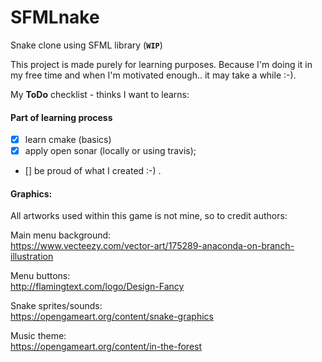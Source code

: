 # SFMLnake
Snake clone using SFML library (**`WIP`**)

This project is made purely for learning purposes. 
Because I'm doing it in my free time and when I'm motivated enough.. it may take a while :-).

My **ToDo** checklist - thinks I want to learns:

#### Part of learning process
- [X] learn cmake (basics)
- [X] apply open sonar (locally or using travis);	
- [] be proud of what I created :-)		.

#### Graphics:
All artworks used within this game is not mine, so to credit authors:

Main menu background:  
https://www.vecteezy.com/vector-art/175289-anaconda-on-branch-illustration

Menu buttons:  
http://flamingtext.com/logo/Design-Fancy

Snake sprites/sounds:  
https://opengameart.org/content/snake-graphics

Music theme:  
https://opengameart.org/content/in-the-forest